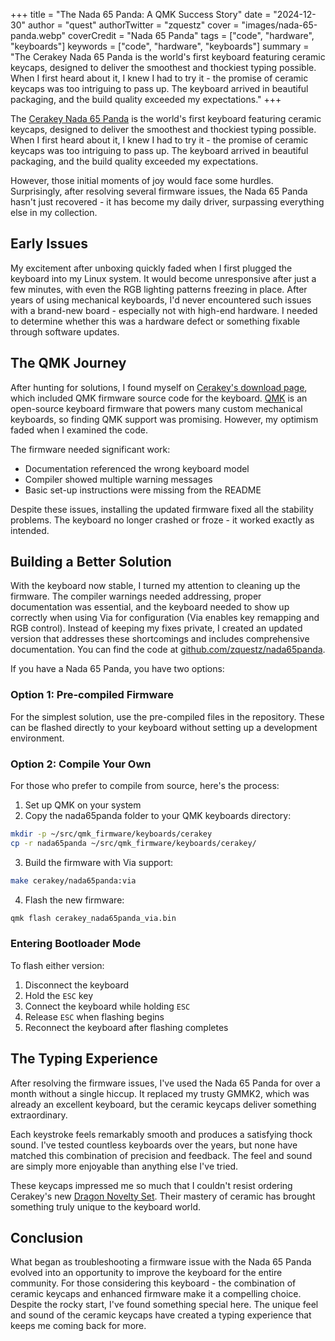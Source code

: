 +++
title = "The Nada 65 Panda: A QMK Success Story"
date = "2024-12-30"
author = "quest"
authorTwitter = "zquestz"
cover = "images/nada-65-panda.webp"
coverCredit = "Nada 65 Panda"
tags = ["code", "hardware", "keyboards"]
keywords = ["code", "hardware", "keyboards"]
summary = "The Cerakey Nada 65 Panda is the world's first keyboard featuring ceramic keycaps, designed to deliver the smoothest and thockiest typing possible. When I first heard about it, I knew I had to try it - the promise of ceramic keycaps was too intriguing to pass up. The keyboard arrived in beautiful packaging, and the build quality exceeded my expectations."
+++

The [Cerakey Nada 65 Panda](https://www.cerakey.com/products/nada-65-panda-keyboard) is the world's first keyboard featuring ceramic keycaps, designed to deliver the smoothest and thockiest typing possible. When I first heard about it, I knew I had to try it - the promise of ceramic keycaps was too intriguing to pass up. The keyboard arrived in beautiful packaging, and the build quality exceeded my expectations.

However, those initial moments of joy would face some hurdles. Surprisingly, after resolving several firmware issues, the Nada 65 Panda hasn't just recovered - it has become my daily driver, surpassing everything else in my collection.

## Early Issues

My excitement after unboxing quickly faded when I first plugged the keyboard into my Linux system. It would become unresponsive after just a few minutes, with even the RGB lighting patterns freezing in place. After years of using mechanical keyboards, I'd never encountered such issues with a brand-new board - especially not with high-end hardware. I needed to determine whether this was a hardware defect or something fixable through software updates.

## The QMK Journey

After hunting for solutions, I found myself on [Cerakey's download page](https://www.cerakey.com/pages/download-x), which included QMK firmware source code for the keyboard. [QMK](https://qmk.fm/) is an open-source keyboard firmware that powers many custom mechanical keyboards, so finding QMK support was promising. However, my optimism faded when I examined the code.

The firmware needed significant work:

- Documentation referenced the wrong keyboard model
- Compiler showed multiple warning messages
- Basic set-up instructions were missing from the README

Despite these issues, installing the updated firmware fixed all the stability problems. The keyboard no longer crashed or froze - it worked exactly as intended.

## Building a Better Solution

With the keyboard now stable, I turned my attention to cleaning up the firmware. The compiler warnings needed addressing, proper documentation was essential, and the keyboard needed to show up correctly when using Via for configuration (Via enables key remapping and RGB control). Instead of keeping my fixes private, I created an updated version that addresses these shortcomings and includes comprehensive documentation. You can find the code at [github.com/zquestz/nada65panda](https://github.com/zquestz/nada65panda).

If you have a Nada 65 Panda, you have two options:

### Option 1: Pre-compiled Firmware

For the simplest solution, use the pre-compiled files in the repository. These can be flashed directly to your keyboard without setting up a development environment.

### Option 2: Compile Your Own

For those who prefer to compile from source, here's the process:

1. Set up QMK on your system
2. Copy the nada65panda folder to your QMK keyboards directory:

```sh
mkdir -p ~/src/qmk_firmware/keyboards/cerakey
cp -r nada65panda ~/src/qmk_firmware/keyboards/cerakey/
```

3. Build the firmware with Via support:

```sh
make cerakey/nada65panda:via
```

4. Flash the new firmware:

```sh
qmk flash cerakey_nada65panda_via.bin
```

### Entering Bootloader Mode

To flash either version:

1. Disconnect the keyboard
2. Hold the `ESC` key
3. Connect the keyboard while holding `ESC`
4. Release `ESC` when flashing begins
5. Reconnect the keyboard after flashing completes

## The Typing Experience

After resolving the firmware issues, I've used the Nada 65 Panda for over a month without a single hiccup. It replaced my trusty GMMK2, which was already an excellent keyboard, but the ceramic keycaps deliver something extraordinary.

Each keystroke feels remarkably smooth and produces a satisfying thock sound. I've tested countless keyboards over the years, but none have matched this combination of precision and feedback. The feel and sound are simply more enjoyable than anything else I've tried.

These keycaps impressed me so much that I couldn't resist ordering Cerakey's new [Dragon Novelty Set](https://www.cerakey.com/products/dragon-novelty-ceramic-keycap-set). Their mastery of ceramic has brought something truly unique to the keyboard world.

## Conclusion

What began as troubleshooting a firmware issue with the Nada 65 Panda evolved into an opportunity to improve the keyboard for the entire community. For those considering this keyboard - the combination of ceramic keycaps and enhanced firmware make it a compelling choice. Despite the rocky start, I've found something special here. The unique feel and sound of the ceramic keycaps have created a typing experience that keeps me coming back for more.
